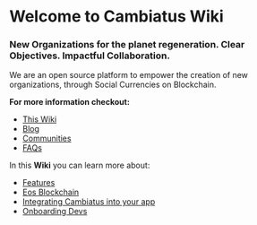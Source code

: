# Welcome to Cambiatus Wiki
### New Organizations for the planet regeneration. Clear Objectives. Impactful Collaboration.

We are an open source platform to empower the creation of new organizations, through Social Currencies on Blockchain.

**For more information checkout:**

- [This Wiki](https://cambiatus.github.io/)
- [Blog](https://medium.com/cambiatus)
- [Communities](https://www.cambiatus.com/pilots)
- [FAQs](https://www.cambiatus.com/faq2)

In this **Wiki** you can learn more about:

- [Features](features.md)
- [Eos Blockchain](eos.md)
- [Integrating Cambiatus into your app](integration.md)
- [Onboarding Devs](onboarding.md)
